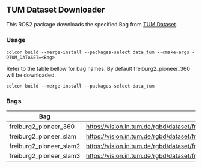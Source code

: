 ## TUM Dataset Downloader

This ROS2 package downloads the specified Bag from [TUM Dataset](https://vision.in.tum.de/data/datasets/rgbd-dataset/download).

### Usage

```
colcon build --merge-install --packages-select data_tum --cmake-args -DTUM_DATASET=<Bag>
```
Refer to the table bellow for bag names. By default freiburg2_pioneer_360 will be downloaded.
```
colcon build --merge-install --packages-select data_tum
```

### Bags

| Bag                     | Link                                                                                     |
|-------------------------|------------------------------------------------------------------------------------------|
| freiburg2_pioneer_360   | https://vision.in.tum.de/rgbd/dataset/freiburg2/rgbd_dataset_freiburg2_pioneer_360.bag   |
| freiburg2_pioneer_slam  | https://vision.in.tum.de/rgbd/dataset/freiburg2/rgbd_dataset_freiburg2_pioneer_slam.bag  |
| freiburg2_pioneer_slam2 | https://vision.in.tum.de/rgbd/dataset/freiburg2/rgbd_dataset_freiburg2_pioneer_slam2.bag |
| freiburg2_pioneer_slam3 | https://vision.in.tum.de/rgbd/dataset/freiburg2/rgbd_dataset_freiburg2_pioneer_slam3.bag |
